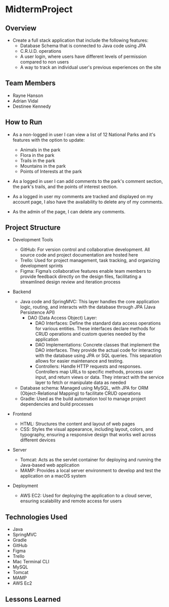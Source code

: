 # MidtermProject



## Overview
* Create a full stack application that include the following features:
  * Database Schema that is connected to Java code using JPA
  * C.R.U.D. operations
  * A user login, where users have different levels of permission compared to non users
  * A way to track an individual user's previous experiences on the site

## Team Members
* Rayne Hanson
* Adrian Vidal
* Destinee Kennedy

## How to Run
* As a non-logged in user I can view a list of 12 National Parks and it's features with the option to update:
  * Animals in the park
  * Flora in the park
  * Trails in the park
  * Mountains in the park
  * Points of Interests at the park

* As a logged in user I can add comments to the park's comment section, the park's trails, and the points of interest section.
* As a logged in user my comments are tracked and displayed on my account page, I also have the availability to delete any of my comments.
* As the admin of the page, I can delete any comments.

## Project Structure
* Development Tools
  * GitHub: For version control and collaborative development. All source code and project documentation are hosted here
  * Trello: Used for project management, task tracking, and organizing development sprints
  * Figma: Figma’s collaborative features enable team members to provide feedback directly on the design files, facilitating a streamlined design review and iteration process
    
* Backend
  * Java code and SpringMVC: This layer handles the core application logic, routing, and interacts with the database through JPA (Java Persistence API)
    * DAO (Data Access Object) Layer:
      * DAO Interfaces: Define the standard data access operations for various entities. These interfaces declare methods for CRUD operations and custom queries needed by the application
      * DAO Implementations: Concrete classes that implement the DAO interfaces. They provide the actual code for interacting with the database using JPA or SQL queries. This separation   
allows for easier maintenance and testing.
      * Controllers: Handle HTTP requests and responses. Controllers map URLs to specific methods, process user input, and return views or data. They interact with the service layer to fetch or manipulate data as needed
  * Database schema: Managed using MySQL, with JPA for ORM (Object-Relational Mapping) to facilitate CRUD operations
  * Gradle: Used as the build automation tool to manage project dependencies and build processes
 
* Frontend
  * HTML: Structures the content and layout of web pages
  * CSS: Styles the visual appearance, including layout, colors, and typography, ensuring a responsive design that works well across different devices
 
* Server
  * Tomcat: Acts as the servlet container for deploying and running the Java-based web application
  * MAMP: Provides a local server environment to develop and test the application on a macOS system
 
* Deployment
  * AWS EC2: Used for deploying the application to a cloud server, ensuring scalability and remote access for users

## Technologies Used
* Java
* SpringMVC
* Gradle
* GitHub
* Figma
* Trello
* Mac Terminal CLI
* MySQL
* Tomcat
* MAMP
* AWS Ec2

## Lessons Learned
